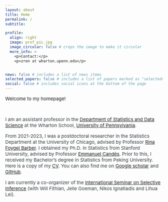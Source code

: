 ```yaml
---
layout: about
title: Home
permalink: /
subtitle: 

profile:
  align: right 
  image: prof_pic.jpg
  image_circular: false # crops the image to make it circular
  more_info: >
    <p>Contact:</p>
    <p>zren at wharton.upenn.edu</p> 


news: false # includes a list of news items
selected_papers: false # includes a list of papers marked as "selected={true}"
social: false # includes social icons at the bottom of the page
---
```

<p style="font-size: 15px; font-weight:400;">Welcome to my homepage!</p>

<br/>

<p style="font-size:15px; font-weight:400; color:#383b3e;">
I am an assistant professor in the <a href='https://statistics.wharton.upenn.edu/'>Department of Statistics and Data Science</a> at the Wharton School, <a href='https://www.upenn.edu/'>University of Pennsylvania</a>. 
</p>

<p style="font-size: 15px; font-weight:400; color:#333b3e">
From 2021-2023, I was a postdoctoral researcher in the Statistics Department at the University of Chicago, 
advised by Professor <a href='https://rinafb.github.io/'>Rina Foygel Barber</a>. 
I obtained my Ph.D. in Statistics from Stanford University, advised by Professor <a href='https://candes.su.domains/'>Emmanuel Candès</a>. 
Prior to this, I received my Bachelor’s degree in Statistics from Peking University. Here is a copy of my <a href='/assets/pdf/CV_Zhimei_Ren.pdf'>CV</a>.
You can also find me on <a href='https://scholar.google.com/citations?user=X3gGi_0AAAAJ&hl=en'>Google scholar</a> and <a href='https://github.com/zhimeir'>GitHub</a>.
</p>

<p style="font-size: 15px; font-weight:400;color:#333b3e">
I am currently a co-organizer of the <a href='https://www.selectiveinferenceseminar.com/'>International Seminar on Selective Inference</a> (with Will Fithian, Jelle Goeman, Nikos Ignatiadis and Lihua Lei).
</p>
